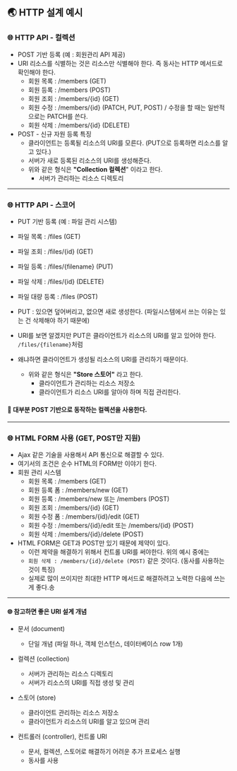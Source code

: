 ## 🌏 HTTP 설계 예시

### 🌐 HTTP API - 컬렉션

- POST 기반 등록 (예 : 회원관리 API 제공)
- URI 리소스를 식별하는 것은 리소스만 식별해야 한다. 즉 동사는 HTTP 메서드로 확인해야 한다.
    * 회원 목록 : /members (GET)
    * 회원 등록 : /members (POST)
    * 회원 조회 : /members/{id} (GET)
    * 회원 수정 : /members/{id} (PATCH, PUT, POST) / 수정을 할 때는 일반적으로는 PATCH를 쓴다.
    * 회원 삭제 : /members/{id} (DELETE)
- POST - 신규 자원 등록 특징
    * 클라이언트는 등록될 리소스의 URI를 모른다. (PUT으로 등록하면 리소스를 알고 있다.)
    * 서버가 새로 등록된 리소스의 URI를 생성해준다.
    * 위와 같은 형식은 **"Collection 컬렉션**" 이라고 한다.
        * 서버가 관리하는 리소스 디렉토리

---

### 🌐 HTTP API - 스코어

- PUT 기반 등록 (예 : 파일 관리 시스템)
- 파일 목록 : /files (GET)
- 파일 조회 : /files/{id} (GET)
- 파일 등록 : /files/{filename} (PUT)
- 파일 삭제 : /files/{id} (DELETE)
- 파일 대량 등록 : /files (POST)


- PUT : 있으면 덮어버리고, 없으면 새로 생성한다. (파일시스템에서 쓰는 이유는 있는 건 삭제해야 하기 때문에)
- URI를 보면 알겠지만 PUT은 클라이언트가 리소스의 URI를 알고 있어야 한다. `/files/{filename}`처럼
- 왜냐하면 클라이언트가 생성될 리소스의 URI를 관리하기 때문이다.
    - 위와 같은 형식은 **"Store 스토어"** 라고 한다.
        * 클라이언트가 관리하는 리소스 저장소
        * 클라이언트가 리소스 URI를 알아야 하며 직접 관리한다.

#### 🍃 대부분 POST 기반으로 동작하는 컬렉션을 사용한다.

---

### 🌐 HTML FORM 사용 (GET, POST만 지원)

- Ajax 같은 기술을 사용해서 API 통신으로 해결할 수 있다.
- 여기서의 조건은 순수 HTML의 FORM만 이야기 한다.
- 회원 관리 시스템
    * 회원 목록 : /members (GET)
    * 회원 등록 폼 : /members/new (GET)
    * 회원 등록 : /members/new 또는 /members (POST)
    * 회원 조회 : /members/{id} (GET)
    * 회원 수정 폼 : /members/{id}/edit (GET)
    * 회원 수정 : /members/{id}/edit 또는 /members/{id} (POST)
    * 회원 삭제 : /members/{id}/delete (POST)
- HTML FORM은 GET과 POST만 있기 때문에 제약이 있다.
    * 이런 제약을 해결하기 위해서 컨트롤 URI를 써야한다. 위의 예시 중에는
    * `회원 삭제 : /members/{id}/delete (POST)` 같은 것이다. (동사를 사용하는 것이 특징)
    * 실제로 많이 쓰이지만 최대한 HTTP 메서드로 해결하려고 노력한 다음에 쓰는 게 좋다.송

---

#### 🌐 참고하면 좋은 URI 설계 개념

* 문서 (document)
    * 단일 개념 (파일 하나, 객체 인스턴스, 데이터베이스 row 1개)


* 컬렉션 (collection)
    * 서버가 관리하는 리소스 디렉토리
    * 서버가 리소스의 URI를 직접 생성 및 관리


* 스토어 (store)
    * 클라이언트 관리하는 리소스 저장소
    * 클라이언트가 리소스의 URI를 알고 있으며 관리


* 컨트롤러 (controller), 컨트롤 URI
    * 문서, 컬렉션, 스토어로 해결하기 어려운 추가 프로세스 실행
    * 동사를 사용


